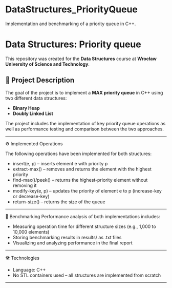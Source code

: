 # DataStructures_PriorityQueue
Implementation and benchmarking of a priority queue in C++.

# Data Structures: Priority queue

This repository was created for the **Data Structures** course at **Wrocław University of Science and Technology**.

## 📌 Project Description
The goal of the project is to implement a **MAX priority queue** in C++ using two different data structures:

- **Binary Heap**
- **Doubly Linked List**

The project includes the implementation of key priority queue operations as well as performance testing and comparison between the two approaches.

---

⚙️ Implemented Operations

The following operations have been implemented for both structures:
- insert(e, p) – inserts element e with priority p
- extract-max() – removes and returns the element with the highest priority
- find-max()/peek() – returns the highest-priority element without removing it
- modify-key(e, p) – updates the priority of element e to p (increase-key or decrease-key)
- return-size() – returns the size of the queue

---
🧪 Benchmarking
Performance analysis of both implementations includes:
- Measuring operation time for different structure sizes (e.g., 1,000 to 10,000 elements)
- Storing benchmarking results in results/ as .txt files
- Visualizing and analyzing performance in the final report

---
🛠️ Technologies
- Language: C++
- No STL containers used – all structures are implemented from scratch


---

